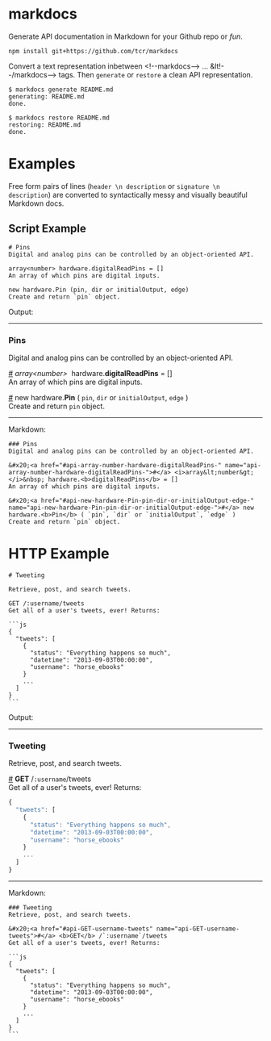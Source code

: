 # markdocs

Generate API documentation in Markdown for your Github repo or *fun*.

```
npm install git+https://github.com/tcr/markdocs
```

Convert a text representation inbetween &lt;!--markdocs--&gt; ... &lt!--/markdocs--&gt; tags. Then `generate` or `restore` a clean API representation.

```
$ markdocs generate README.md
generating: README.md
done.
```

```
$ markdocs restore README.md
restoring: README.md
done.
```


# Examples

Free form pairs of lines (`header \n description` or `signature \n description`) are converted to syntactically messy and visually beautiful Markdown docs.


## Script Example

```
# Pins
Digital and analog pins can be controlled by an object-oriented API.

array<number> hardware.digitalReadPins = []
An array of which pins are digital inputs.

new hardware.Pin (pin, dir or initialOutput, edge)
Create and return `pin` object.
```

Output:

<hr>

### Pins
Digital and analog pins can be controlled by an object-oriented API.

&#x20;<a href="#api-array-number-hardware-digitalReadPins-" name="api-array-number-hardware-digitalReadPins-">#</a> <i>array&lt;number&gt;</i>&nbsp; hardware.<b>digitalReadPins</b> = []  
An array of which pins are digital inputs.

&#x20;<a href="#api-new-hardware-Pin-pin-dir-or-initialOutput-edge-" name="api-new-hardware-Pin-pin-dir-or-initialOutput-edge-">#</a> new hardware.<b>Pin</b> ( `pin`, `dir` or `initialOutput`, `edge` )  
Create and return `pin` object.

<hr>

Markdown:

```
### Pins
Digital and analog pins can be controlled by an object-oriented API.

&#x20;<a href="#api-array-number-hardware-digitalReadPins-" name="api-array-number-hardware-digitalReadPins-">#</a> <i>array&lt;number&gt;</i>&nbsp; hardware.<b>digitalReadPins</b> = []  
An array of which pins are digital inputs.

&#x20;<a href="#api-new-hardware-Pin-pin-dir-or-initialOutput-edge-" name="api-new-hardware-Pin-pin-dir-or-initialOutput-edge-">#</a> new hardware.<b>Pin</b> ( `pin`, `dir` or `initialOutput`, `edge` )  
Create and return `pin` object.
```


# HTTP Example

    # Tweeting

    Retrieve, post, and search tweets.

    GET /:username/tweets
    Get all of a user's tweets, ever! Returns: 

    ```js
    {
      "tweets": [
        {
          "status": "Everything happens so much",
          "datetime": "2013-09-03T00:00:00",
          "username": "horse_ebooks" 
        }
        ...
      ]
    }
    ```

Output:

<hr>

### Tweeting
Retrieve, post, and search tweets.

&#x20;<a href="#api-GET-username-tweets" name="api-GET-username-tweets">#</a> <b>GET</b> /`:username`/tweets  
Get all of a user's tweets, ever! Returns: 

```js
{
  "tweets": [
    {
      "status": "Everything happens so much",
      "datetime": "2013-09-03T00:00:00",
      "username": "horse_ebooks" 
    }
    ...
  ]
}
```


<hr>

Markdown:

    ### Tweeting
    Retrieve, post, and search tweets.

    &#x20;<a href="#api-GET-username-tweets" name="api-GET-username-tweets">#</a> <b>GET</b> /`:username`/tweets  
    Get all of a user's tweets, ever! Returns: 

    ```js
    {
      "tweets": [
        {
          "status": "Everything happens so much",
          "datetime": "2013-09-03T00:00:00",
          "username": "horse_ebooks" 
        }
        ...
      ]
    }
    ```